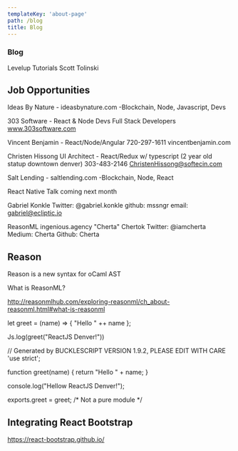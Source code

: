 ```yaml
---
templateKey: 'about-page'
path: /blog
title: Blog
---
```

### Blog 

Levelup Tutorials
Scott Tolinski

## Job Opportunities
Ideas By Nature - ideasbynature.com
-Blockchain, Node, Javascript, Devs

303 Software - React & Node Devs Full Stack Developers www.303software.com

Vincent Benjamin - React/Node/Angular 720-297-1611 vincentbenjamin.com

Christen Hissong UI Architect - React/Redux w/ typescript (2 year old statup downtown denver)
303-483-2146 
ChristenHissong@softecin.com


Salt Lending - saltlending.com
-Blockchain, Node, React

React Native Talk coming next month

Gabriel Konkle
Twitter: @gabriel.konkle
github: mssngr
email: gabriel@ecliptic.io


ReasonML
ingenious.agency
"Cherta" Chertok
Twitter: @iamcherta
Medium: Cherta
Github: Cherta



## Reason
Reason is a new syntax for oCaml AST

What is ReasonML?

http://reasonmlhub.com/exploring-reasonml/ch_about-reasonml.html#what-is-reasonml

let greet = (name) => {
"Hello " ++ name
};

Js.log(greet("ReactJS Denver!"))

// Generated by BUCKLESCRIPT VERSION 1.9.2, PLEASE EDIT WITH CARE
'use strict';

function greet(name) {
    return "Hello " + name;
}

console.log("Hellow ReactJS Denver!");

exports.greet = greet;
/* Not a pure module */

## Integrating React Bootstrap
https://react-bootstrap.github.io/



